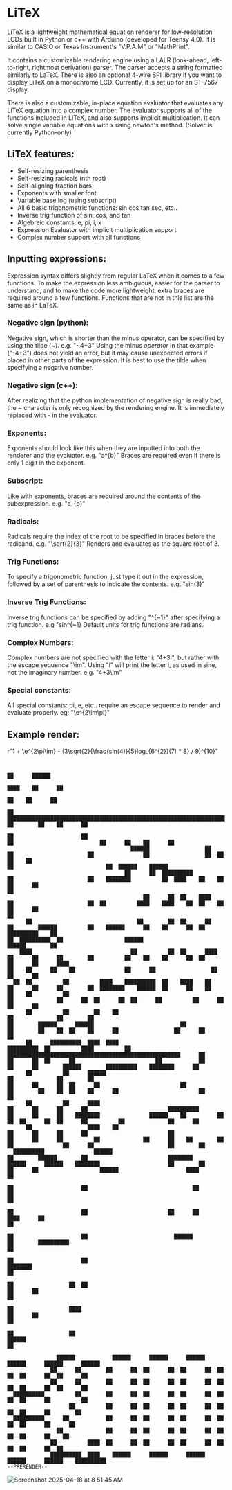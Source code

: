 # LiTeX
LiTeX is a lightweight mathematical equation renderer for low-resolution LCDs built in Python or c++ with Arduino (developed for Teensy 4.0). It is similar to CASIO or Texas Instrument's "V.P.A.M" or "MathPrint".

It contains a customizable rendering engine using a LALR (look-ahead, left-to-right, rightmost derivation) parser. The parser accepts a string formatted similarly to LaTeX. There is also an optional 4-wire SPI library if you want to display LiTeX on a monochrome LCD. Currently, it is set up for an ST-7567 display.

There is also a customizable, in-place equation evaluator that evaluates any LiTeX equation into a complex number. The evaluator supports all of the functions included in LiTeX, and also supports implicit multiplication. It can solve single variable equations with x using newton's method. (Solver is currently Python-only)

## LiTeX features:
- Self-resizing parenthesis
- Self-resizing radicals (nth root)
- Self-aligning fraction bars
- Exponents with smaller font
- Variable base log (using subscript) 
- All 6 basic trigonometric functions: sin cos tan sec, etc..
- Inverse trig function of sin, cos, and tan
- Algebreic constants: e, pi, i, x
- Expression Evaluator with implicit multiplication support
- Complex number support with all functions

## Inputting expressions:
Expression syntax differs slightly from regular LaTeX when it comes to a few functions. To make the expression less ambiguous, easier for the parser to understand, and to make the code more lightweight, extra braces are required around a few functions. Functions that are not in this list are the same as in LaTeX.
### Negative sign (python):
Negative sign, which is shorter than the minus operator, can be specified by using the tilde (~). e.g. "~4+3" Using the minus _operator_ in that example ("-4+3") does not yield an error, but it may cause unexpected errors if placed in other parts of the expression. It is best to use the tilde when specifying a negative number.
### Negative sign (c++):
After realizing that the python implementation of negative sign is really bad, the ~ character is only recognized by the rendering engine. It is immediately replaced with - in the evaluator.
### Exponents:
Exponents should look like this when they are inputted into both the renderer and the evaluator. e.g. "a^{b}" Braces are required even if there is only 1 digit in the exponent.
### Subscript:
Like with exponents, braces are required around the contents of the subexpression. e.g. "a_{b}"
### Radicals:
Radicals require the index of the root to be specified in braces before the radicand. e.g. "\sqrt{2}{3}" Renders and evaluates as the square root of 3.
### Trig Functions:
To specify a trigonometric function, just type it out in the expression, followed by a set of parenthesis to indicate the contents. e.g. "sin(3)"
### Inverse Trig Functions:
Inverse trig functions can be specified by adding "^{~1}" after specifying a trig function. e.g "sin^{~1} Default units for trig functions are radians.
### Complex Numbers:
Complex numbers are not specified with the letter i: "4+3i", but rather with the escape sequence "\im". Using "i" will print the letter i, as used in sine, not the imaginary number. e.g. "4+3\im"
### Special constants:
All special constants: pi, e, etc.. require an escape sequence to render and evaluate properly. eg: "\e^{2\im\pi}"

## Example render:
r"1 + \e^{2\pi\im} - (3\sqrt{2}{\frac{sin(4)}{5}log_{6^{2}}(7) * 8} / 9)^{10}"
```
                                                                                                                                                                                                                                                                                                                                                
                                                                                                                                                                                                                                                                                                                                ██      ██████  
                                                                                                                                                                                                                                                                                                                              ████    ██      ██
                                                                                                                                                                                                                                                                                                                                ██    ██      ██
                                                                                      ██                    ████████████████████████████████████████████████████████████████████████████████████████████████████████████████████████████████████████████████████████████████████████████████                          ██        ██    ██      ██
                                                                                    ██                      ██                                                                                                                                                                            ██                            ██      ██    ██      ██
                                        ██████                  ██                ██                        ██                ██                  ██  ██    ██    ██                                                                                                                      ██                              ██  ██████    ██████  
                                      ██      ██  ██████████                      ██                        ██    ████████          ██  ████    ██    ██    ██      ██                                                                                                                                                    ██                    
                                            ██      ██  ██    ████                ██                        ██  ██          ████    ████    ██  ██    ██    ██      ██                                                                                                                                                    ██                    
      ██                                  ██        ██  ██      ██                ██        ██████          ██    ██████      ██    ██      ██  ██    ██████████    ██                                                                    ██  ██████████  ██                    ██████                      ██████        ██                    
    ████                                ██          ██  ██      ████              ██      ██      ██        ██          ██    ██    ██      ██  ██          ██      ██      ████                                                        ██    ██      ██    ██                ██      ██                  ██      ██      ██                    
  ██  ██          ██          ████    ██████████  ██    ████    ██                ██      ██      ██        ██  ████████    ██████  ██      ██    ██        ██    ██          ██                                                      ██              ██      ██  ██      ██  ██      ██          ██      ██      ██      ██                    
      ██          ██        ██    ██                                              ██              ██        ██                                                                ██        ██████      ██████                            ██            ██        ██    ██  ██    ██      ██                  ██      ██      ██                    
      ██      ██████████  ████  ████                                  ██████████  ██          ████          ██  ████████████████████████████████████████████████████████      ██      ██      ██  ██      ██                          ██            ██        ██      ██        ██████        ██████████    ████████      ██                    
      ██          ██      ██████                                                  ██              ██        ██                                                                ██      ██      ██  ██      ██                          ██            ██        ██    ██  ██    ██      ██                          ██      ██                    
      ██          ██      ████                                                    ██      ██      ██      ██                          ██████████                              ██      ██      ██    ████████                ██████    ██          ██          ██  ██      ██  ██      ██          ██              ██      ██                    
      ██                  ████    ██                                              ██      ██      ██      ██                          ██                                      ██      ██      ██          ██              ██      ██    ██        ██        ██                ██      ██                        ██        ██                    
  ██████████                ██████                                                ██        ██████        ██                          ████████                              ██████      ██████    ████████                      ██        ██      ██      ██                    ██████                      ████          ██                    
                                                                                  ██                      ██                                  ██                                                                              ██                                                                                          ██                    
                                                                                  ██                      ██                          ██      ██                                                                  ████      ██                                                                                            ██                    
                                                                                  ██                      ██                            ██████                                                                  ██        ██████████                                                                                      ██                    
                                                                                  ██                      ██                                                                                                  ████████                                                                                                    ██                    
                                                                                  ██                  ██  ██                                                                                                  ██      ██                                                                                                  ██                    
                                                                                    ██                  ████                                                                                                  ██      ██                                                                                                ██                      
                                                                                      ██                  ██                                                                                                    ██████                                                                                                ██                        
                                                                                                      
                ██████            ██████      ██████      ██████      ██████      ██████      ██████  
              ██      ██        ██      ██  ██      ██  ██      ██  ██      ██  ██      ██  ██      ██
              ██      ██        ██      ██  ██      ██  ██      ██  ██      ██  ██      ██  ██      ██
  ██████████          ██        ██      ██  ██      ██  ██      ██  ██      ██  ██      ██          ██
                    ██          ██      ██  ██      ██  ██      ██  ██      ██  ██      ██        ██  
  ██████████      ██            ██      ██  ██      ██  ██      ██  ██      ██  ██      ██      ██    
                ██              ██      ██  ██      ██  ██      ██  ██      ██  ██      ██    ██      
              ██          ████  ██      ██  ██      ██  ██      ██  ██      ██  ██      ██  ██        
              ██████████  ████    ██████      ██████      ██████      ██████      ██████    ██████████
--PRERENDER--
```
![Screenshot 2025-04-18 at 8 51 45 AM](https://github.com/user-attachments/assets/bb581813-ec44-4efc-8a0f-ed50f9659bd7)
